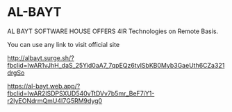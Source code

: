 # AL-BAYT
AL BAYT   SOFTWARE HOUSE OFFERS 4IR Technologies on Remote Basis.

You can use any link to visit official site


http://albayt.surge.sh/?fbclid=IwAR1vJhH_daS_25Yid0aA7_7qpEQz6tylSbKB0Myb3GaeUth6CZa321drgSo

https://al-bayt.web.app/?fbclid=IwAR2lSDPSXUD540vTtDVv7b5mr_BeF7iY1-r2IyEONdrmQmU4I7G5RM9dyg0




